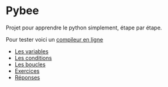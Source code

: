 # Pybee
Projet pour apprendre le python simplement, étape par étape.

Pour tester voici un [compileur en ligne](https://www.programiz.com/python-programming/online-compiler/)

- [Les variables](variables.md)
- [Les conditions](conditions.md)
- [Les boucles](boucles.md)
- [Exercices](exercices.md)
- [Réponses](reponses.md)



